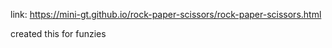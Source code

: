 link: https://mini-gt.github.io/rock-paper-scissors/rock-paper-scissors.html

created this for funzies
